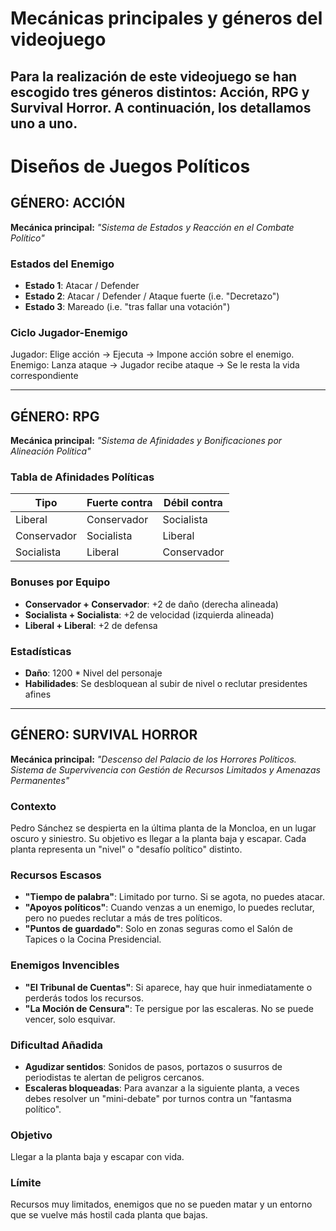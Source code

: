 # Mecánicas principales y géneros del videojuego
Para la realización de este videojuego se han escogido tres géneros distintos: Acción, RPG y Survival Horror.
A continuación, los detallamos uno a uno.
---
# Diseños de Juegos Políticos

## GÉNERO: ACCIÓN

**Mecánica principal:** *"Sistema de Estados y Reacción en el Combate Político"*

### Estados del Enemigo

- **Estado 1**: Atacar / Defender
- **Estado 2**: Atacar / Defender / Ataque fuerte (i.e. "Decretazo")
- **Estado 3**: Mareado (i.e. "tras fallar una votación")

### Ciclo Jugador-Enemigo

Jugador: Elige acción -> Ejecuta -> Impone acción sobre el enemigo.
Enemigo: Lanza ataque -> Jugador recibe ataque -> Se le resta la vida correspondiente

---

## GÉNERO: RPG

**Mecánica principal:** *"Sistema de Afinidades y Bonificaciones por Alineación Política"*

### Tabla de Afinidades Políticas

| Tipo        | Fuerte contra | Débil contra |
|-------------|---------------|--------------|
| Liberal     | Conservador   | Socialista   |
| Conservador | Socialista    | Liberal      |
| Socialista  | Liberal       | Conservador  |

### Bonuses por Equipo

- **Conservador + Conservador**: +2 de daño (derecha alineada)
- **Socialista + Socialista**: +2 de velocidad (izquierda alineada)
- **Liberal + Liberal**: +2 de defensa

### Estadísticas

- **Daño**: 1200 * Nivel del personaje
- **Habilidades**: Se desbloquean al subir de nivel o reclutar presidentes afines

---

## GÉNERO: SURVIVAL HORROR

**Mecánica principal:** *"Descenso del Palacio de los Horrores Políticos. Sistema de Supervivencia con Gestión de Recursos Limitados y Amenazas Permanentes"*

### Contexto
Pedro Sánchez se despierta en la última planta de la Moncloa, en un lugar oscuro y siniestro. Su objetivo es llegar a la planta baja y escapar. Cada planta representa un "nivel" o "desafío político" distinto.

### Recursos Escasos

- **"Tiempo de palabra"**: Limitado por turno. Si se agota, no puedes atacar.
- **"Apoyos políticos"**: Cuando venzas a un enemigo, lo puedes reclutar, pero no puedes reclutar a más de tres políticos.
- **"Puntos de guardado"**: Solo en zonas seguras como el Salón de Tapices o la Cocina Presidencial.

### Enemigos Invencibles

- **"El Tribunal de Cuentas"**: Si aparece, hay que huir inmediatamente o perderás todos los recursos.
- **"La Moción de Censura"**: Te persigue por las escaleras. No se puede vencer, solo esquivar.

### Dificultad Añadida

- **Agudizar sentidos**: Sonidos de pasos, portazos o susurros de periodistas te alertan de peligros cercanos.
- **Escaleras bloqueadas**: Para avanzar a la siguiente planta, a veces debes resolver un "mini-debate" por turnos contra un "fantasma político".

### Objetivo
Llegar a la planta baja y escapar con vida.

### Límite
Recursos muy limitados, enemigos que no se pueden matar y un entorno que se vuelve más hostil cada planta que bajas.
